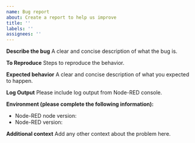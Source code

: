 ```yaml
---
name: Bug report
about: Create a report to help us improve
title: ''
labels: ''
assignees: ''
---
```


**Describe the bug**
A clear and concise description of what the bug is.

**To Reproduce**
Steps to reproduce the behavior.

**Expected behavior**
A clear and concise description of what you expected to happen.

**Log Output**
Please include log output from Node-RED console.

**Environment (please complete the following information):**

- Node-RED node version:
- Node-RED version:

**Additional context**
Add any other context about the problem here.
